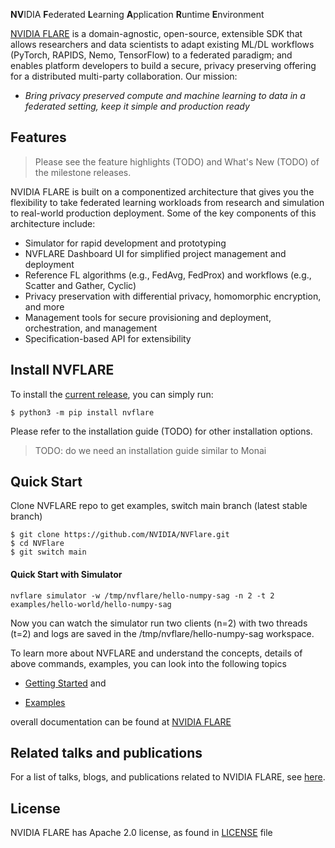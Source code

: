 **NV**IDIA **F**ederated **L**earning **A**pplication **R**untime **E**nvironment

[NVIDIA FLARE](https://nvflare.readthedocs.io/en/main/index.html) is a domain-agnostic, open-source, extensible SDK that 
allows researchers and data scientists to adapt existing ML/DL workflows (PyTorch, RAPIDS, Nemo, TensorFlow) to a federated paradigm; and enables platform developers to build a 
secure, privacy preserving offering for a distributed multi-party collaboration. Our mission:

* _Bring privacy preserved compute and machine learning to data in a federated setting, keep it simple and production ready_

## Features

> Please see the feature highlights (TODO) and What's New (TODO) of the milestone releases.

NVIDIA FLARE is built on a componentized architecture that gives you the flexibility to take federated learning workloads 
from research and simulation to real-world production deployment. Some of the key components of this architecture include:

* Simulator for rapid development and prototyping
* NVFLARE Dashboard UI for simplified project management and deployment  
* Reference FL algorithms (e.g., FedAvg, FedProx) and workflows (e.g., Scatter and Gather, Cyclic)
* Privacy preservation with differential privacy, homomorphic encryption, and more
* Management tools for secure provisioning and deployment, orchestration, and management
* Specification-based API for extensibility

## Install NVFLARE
To install the [current release](https://pypi.org/project/nvflare/), you can simply run:
```
$ python3 -m pip install nvflare
```
Please refer to the installation guide (TODO) for other installation options.
> TODO: do we need an installation guide similar to Monai

## Quick Start

Clone NVFLARE repo to get examples, switch main branch (latest stable branch)

```
$ git clone https://github.com/NVIDIA/NVFlare.git
$ cd NVFlare
$ git switch main
```

#### **Quick Start with Simulator**

```
nvflare simulator -w /tmp/nvflare/hello-numpy-sag -n 2 -t 2 examples/hello-world/hello-numpy-sag
```
Now you can watch the simulator run two clients (n=2) with two threads (t=2) and logs are saved in the /tmp/nvflare/hello-numpy-sag workspace.

To learn more about NVFLARE and understand the concepts, details of above commands, examples, 
you can look into the following topics 

* [Getting Started](https://nvflare.readthedocs.io/en/main/getting_started.html) and
 
* [Examples](https://github.com/NVIDIA/NVFlare/tree/main/examples/)

overall documentation can be found at [NVIDIA FLARE](https://nvflare.readthedocs.io/en/main/index.html)

## Related talks and publications

For a list of talks, blogs, and publications related to NVIDIA FLARE, see [here](docs/publications_and_talks.md).

## License

NVIDIA FLARE has Apache 2.0 license, as found in [LICENSE](https://github.com/NVIDIA/NVFlare/blob/dev/LICENSE) file 
 

